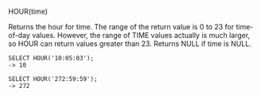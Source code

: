 HOUR(time)

Returns the hour for time. The range of the return value is 0 to 23 for time-of-day values. However, the range of TIME values actually is much larger, so HOUR can return values greater than 23. Returns NULL if time is NULL.

```
SELECT HOUR('10:05:03');
-> 10

SELECT HOUR('272:59:59');
-> 272
```
